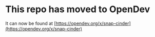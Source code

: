 # This repo has moved to OpenDev

It can now be found at [https://opendev.org/x/snap-cinder](https://opendev.org/x/snap-cinder)
